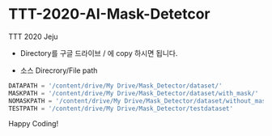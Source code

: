# TTT-2020-AI-Mask-Detetcor
TTT 2020 Jeju 

*  Directory를 구글 드라이브 / 에 copy 하시면 됩니다. 

* 소스 Direcrory/File path  
```python
DATAPATH = '/content/drive/My Drive/Mask_Detector/dataset/'
MASKPATH = '/content/drive/My Drive/Mask_Detector/dataset/with_mask/'
NOMASKPATH = '/content/drive/My Drive/Mask_Detector/dataset/without_mask/'
TESTPATH = '/content/drive/My Drive/Mask_Detector/testdataset'
```
Happy Coding!
